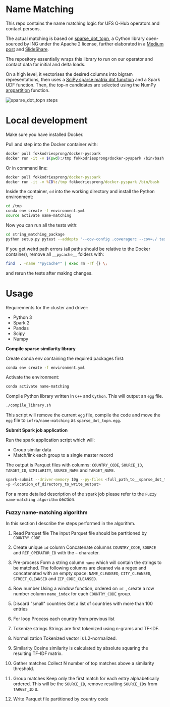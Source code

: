 # Name Matching

This repo contains the name matching logic for UFS O-Hub operators and contact persons.

The actual matching is based on [sparse_dot_topn](https://github.com/ing-bank/sparse_dot_topn),
a Cython library open-sourced by ING under the Apache 2 license, further elaborated in a
[Medium post](https://medium.com/wbaa/https-medium-com-ingwbaa-boosting-selection-of-the-most-similar-entities-in-large-scale-datasets-450b3242e618)
and [SlideShare](https://www.slideshare.net/godatadriven/pydata-amsterdam-name-matching-at-scale).

The repository essentially wraps this library to run on our operator and contact data for initial and delta loads.

On a high level, it vectorises the desired columns into bigram representations,
then uses a [SciPy sparse matrix dot function](https://docs.scipy.org/doc/scipy-0.19.0/reference/generated/scipy.sparse.csr_matrix.dot.html) and a Spark UDF function. Then, the top-n candidates are selected using the NumPy [argpartition](http://%28https//docs.scipy.org/doc/numpy-1.13.0/reference/generated/numpy.argpartition.html) function.

![`sparse_dot_topn` steps](https://cdn-images-1.medium.com/max/800/1*jElpcnRIU_rkByX2nbmweA.png)

# Local development

Make sure you have installed Docker.

Pull and step into the Docker container with:

```bash
docker pull fokkodriesprong/docker-pyspark
docker run -it -v $(pwd):/tmp fokkodriesprong/docker-pyspark /bin/bash
```

Or in command line:
```cmd
docker pull fokkodriesprong/docker-pyspark
docker run -it -v %CD%:/tmp fokkodriesprong/docker-pyspark /bin/bash
```

Inside the container, `cd` into the working directory and install the Python environment:
```bash
cd /tmp
conda env create -f environment.yml
source activate name-matching
```

Now you can run all the tests with:
```bash
cd string_matching_package
python setup.py pytest --addopts "--cov-config .coveragerc --cov=./ tests"
```

If you get weird path errors (all paths should be relative to the Docker container), remove all `__pycache__` folders with:
```bash
find  . -name "*pycache*" | exec rm -rf {} \;
```
and rerun the tests after making changes. 

# Usage

Requirements for the cluster and driver:

- Python 3
- Spark 2
- Pandas
- Scipy
- Numpy

**Compile sparse similarity library**

Create conda env containing the required packages first:
```bash
conda env create -f environment.yml
```

Activate the environment:
```bash
conda activate name-matching
```

Compile Python library written in `C++` and `Cython`. This will output an `egg` file.
```bash
./compile_library.sh
```
This script will remove the current `egg` file, compile the code and move the `egg` file to `infra/name-matching` as `sparse_dot_topn.egg`.

**Submit Spark job application**

Run the spark application script which will:
- Group similar data 
- Match/link each group to a single master record 

The output is Parquet files with columns:
`COUNTRY_CODE`, `SOURCE_ID`, `TARGET_ID`, `SIMILARITY`, `SOURCE_NAME` and `TARGET_NAME`.

```bash
spark-submit --driver-memory 10g --py-files <full_path_to__sparse_dot_topn.egg_file> <full_path_to__match_operators.py_file> -f <location_of_input_parquet_file>
-p <location_of_directory_to_write_output>
```
For a more detailed description of the spark job please refer to the `Fuzzy name-matching algorithm` section.

### Fuzzy name-matching algorithm

In this section I describe the steps performed in the algorithm.

1. Read Parquet file
The input Parquet file should be partitioned by `COUNTRY_CODE`

2. Create unique `id` column
Concatenate columns `COUNTRY_CODE`, `SOURCE` and `REF_OPERATOR_ID` with the `~` character.

3. Pre-process
Form a string column `name` which will contain the strings to be matched. The following columns are cleaned via a regex and concatenated with an empty space: `NAME_CLEANSED`, `CITY_CLEANSED`, `STREET_CLEANSED` and `ZIP_CODE_CLEANSED`.

4. Row number
Using a window function, ordered on `id `, create a row number column `name_index` for each `COUNTRY_CODE` group.

5. Discard "small" countries
Get a list of countries with more than 100 entries

5. For loop
Process each country from previous list

6. Tokenize strings
Strings are first tokenized using n-grams and TF-IDF.

7. Normalization
Tokenized vector is L2-normalized.

8. Similarity
Cosine similarity is calculated by absolute squaring the resulting TF-IDF matrix.

9. Gather matches
Collect N number of top matches above a similarity threshold.

10. Group matches
Keep only the first match for each entry alphabetically ordered. This will be the `SOURCE_ID`, remove resulting `SOURCE_ID`s from `TARGET_ID` s.

11. Write Parquet file partitioned by country code
